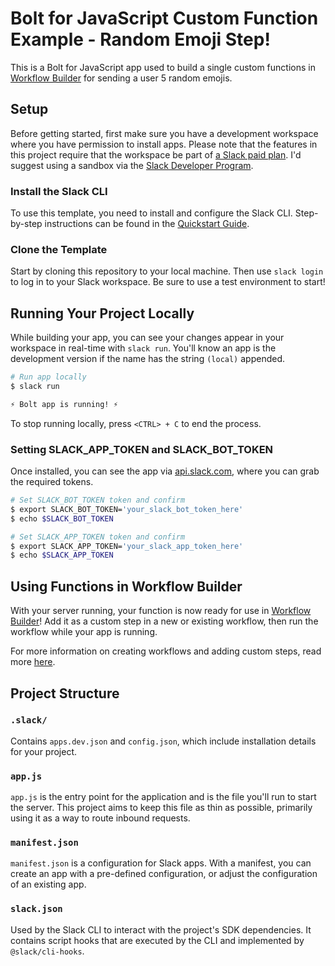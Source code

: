 # Bolt for JavaScript Custom Function Example - Random Emoji Step!

This is a Bolt for JavaScript app used to build a single custom functions in [Workflow Builder](https://api.slack.com/start#workflow-builder) for sending a user 5 random emojis.

## Setup

Before getting started, first make sure you have a development workspace where
you have permission to install apps. Please note that the features in this
project require that the workspace be part of
[a Slack paid plan](https://slack.com/pricing). I'd suggest using a sandbox via the [Slack Developer Program](https://api.slack.com/developer-program/sandboxes).

### Install the Slack CLI

To use this template, you need to install and configure the Slack CLI.
Step-by-step instructions can be found in the
[Quickstart Guide](https://api.slack.com/automation/quickstart).

### Clone the Template

Start by cloning this repository to your local machine. Then use `slack login` to log in to your Slack workspace. Be sure to use a test environment to start! 

## Running Your Project Locally

While building your app, you can see your changes appear in your workspace in
real-time with `slack run`. You'll know an app is the development version if the
name has the string `(local)` appended.

```zsh
# Run app locally
$ slack run

⚡️ Bolt app is running! ⚡️
```

To stop running locally, press `<CTRL> + C` to end the process.

### Setting SLACK_APP_TOKEN and SLACK_BOT_TOKEN

Once installed, you can see the app via [api.slack.com](https://api.slack.com), where you can grab the required tokens. 

```zsh
# Set SLACK_BOT_TOKEN token and confirm
$ export SLACK_BOT_TOKEN='your_slack_bot_token_here'
$ echo $SLACK_BOT_TOKEN
```

```zsh
# Set SLACK_APP_TOKEN token and confirm
$ export SLACK_APP_TOKEN='your_slack_app_token_here'
$ echo $SLACK_APP_TOKEN
```

## Using Functions in Workflow Builder
With your server running, your function is now ready for use in [Workflow Builder](https://api.slack.com/start#workflow-builder)! Add it as a custom step in a new or existing workflow, then run the workflow while your app is running.

For more information on creating workflows and adding custom steps, read more [here](https://slack.com/help/articles/17542172840595-Create-a-new-workflow-in-Slack).

## Project Structure

### `.slack/`

Contains `apps.dev.json` and `config.json`, which include installation details for your project.

### `app.js`

`app.js` is the entry point for the application and is the file you'll run to start the server. This project aims to keep this file as thin as possible, primarily using it as a way to route inbound requests.

### `manifest.json`

`manifest.json` is a configuration for Slack apps. With a manifest, you can create an app with a pre-defined configuration, or adjust the configuration of an existing app.

### `slack.json`

Used by the Slack CLI to interact with the project's SDK dependencies. It contains
script hooks that are executed by the CLI and implemented by `@slack/cli-hooks`.